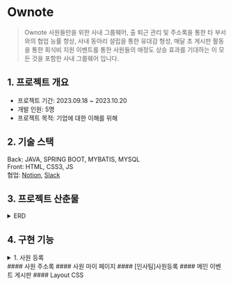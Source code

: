 # Ownote
>Ownote 사원들만을 위한 사내 그룹웨어, 출 퇴근 관리 및 주소록을 통한 타 부서와의 협업 능률 향상, 사내 동아리 설립을 통한 유대감 형성, 매달 초 게시판 활동을 통한 회식비 지원 이벤트를 통한 사원들의 애정도 상승 효과를 기대하는 이 모든 것을 포함한 사내 그룹웨어 입니다.


## 1. 프로젝트 개요
* 프로젝트 기간: 2023.09.18 ~ 2023.10.20   
* 개발 인원:  5명
* 프로젝트 목적: 기업에 대한 이해를 위해

## 2. 기술 스택
Back: JAVA, SPRING BOOT, MYBATIS, MYSQL<br>
Front: HTML, CSS3, JS<br>
협업: [Notion](https://www.notion.so/9-26-DB-5a6c25a562b2449dab90282925402294), [Slack](https://company-5yw1982.slack.com/ssb/redirect)<br>

## 3. 프로젝트 산춘물
<details>
  <summary>ERD</summary>
  <img src="https://github.com/Hong5743/ownote/assets/136396772/9d6cc5f1-b41c-4d58-8207-68da54464945" width="600" height="400" alt="ERD"/>
</details>

## 4. 구현 기능
<details>
  <summary>1. 사원 등록</summary>
  <img src="https://github.com/Hong5743/ownote/assets/136396772/52134a52-e24b-4d33-b604-0c9b0c590b99" width="600" height="400" alt="사원 등록"/>
  Http 메소드 중 하나인 Post 메소드를 사용하여 입력한 데이터들이 DB에 Insert 되도록 설계하였습니다.

  ```
@RequestMapping(value = "/emp/logIn", method = RequestMethod.POST)
    public String postSignUp(@ModelAttribute SignUpDto signUpDto, RedirectAttributes redirectAttributes) {
        try {
            Integer emp_num = signUpDto.getEmp_num();
            if (emp_num == null) {
                signUpDto.setEmp_num(currentEmpNum);
            }
            if (!signUpDto.getEmp_email().contains("@")) {
                signUpDto.setEmp_email(signUpDto.getEmp_email() + "@ownote.com");
            } else {
                redirectAttributes.addFlashAttribute("error", "영문 숫자 조합만 입력이 가능합니다.");
            }
            signUpService.insertEmp(signUpDto);
            return "/emp/loginForm";
        } catch (Exception e) {
            // 회원가입 실패 처리
            redirectAttributes.addFlashAttribute("error", "회원가입에 실패했습니다. 다시 시도해주세요.");
            return "redirect:/emp/signUp";
        }
    }
```


  
</details> 
#### 사원 주소록
#### 사원 마이 페이지
#### [인사팀]사원등록
#### 메인 이벤트 게시판
#### Layout CSS





